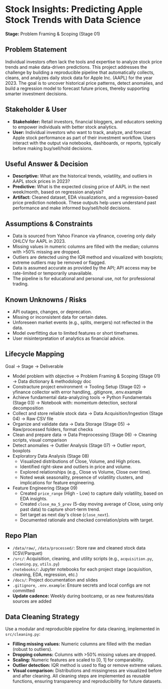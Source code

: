 # Stock Insights: Predicting Apple Stock Trends with Data Science
**Stage:** Problem Framing & Scoping (Stage 01)

## Problem Statement
Individual investors often lack the tools and expertise to analyze stock price trends and make data-driven predictions. This project addresses the challenge by building a reproducible pipeline that automatically collects, cleans, and analyzes daily stock data for Apple Inc. (AAPL) for the year 2023. The goal is to uncover historical price patterns, detect anomalies, and build a regression model to forecast future prices, thereby supporting smarter investment decisions.

## Stakeholder & User
- **Stakeholder:** Retail investors, financial bloggers, and educators seeking to empower individuals with better stock analytics.
- **User:** Individual investors who want to track, analyze, and forecast Apple stock performance as part of their investment workflow. Users interact with the output via notebooks, dashboards, or reports, typically before making buy/sell/hold decisions.

## Useful Answer & Decision
- **Descriptive:** What are the historical trends, volatility, and outliers in AAPL stock prices in 2023?
- **Predictive:** What is the expected closing price of AAPL in the next week/month, based on regression analysis?
- **Artifact:** Cleaned dataset, EDA visualizations, and a regression-based price prediction notebook. These outputs help users understand past performance and make informed buy/sell/hold decisions.

## Assumptions & Constraints
- Data is sourced from Yahoo Finance via yfinance, covering only daily OHLCV for AAPL in 2023.
- Missing values in numeric columns are filled with the median; columns with >50% missing are dropped.
- Outliers are detected using the IQR method and visualized with boxplots; extreme outliers may be removed or flagged.
- Data is assumed accurate as provided by the API; API access may be rate-limited or temporarily unavailable.
- The pipeline is for educational and personal use, not for professional trading.

## Known Unknowns / Risks
- API outages, changes, or deprecation.
- Missing or inconsistent data for certain dates.
- Unforeseen market events (e.g., splits, mergers) not reflected in the data.
- Model overfitting due to limited features or short timeframes.
- User misinterpretation of analytics as financial advice.

## Lifecycle Mapping
Goal → Stage → Deliverable
- Model problem with objective → Problem Framing & Scoping (Stage 01) → Data dictionary & methodology doc
- Constracture project environment → Tooling Setup (Stage 02) → yfinance collector with error handling, .gitignore, .env.example
- Achieve fundamental data-analyzing tools → Python Fundamentals (Stage 03) → Notebook with: momentum detection, sectoral decomposition
- Collect and store reliable stock data → Data Acquisition/Ingestion (Stage 04) → Raw CSV file
- Organize and validate data → Data Storage (Stage 05) → Raw/processed folders, format checks
- Clean and prepare data → Data Preprocessing (Stage 06) → Cleaning scripts, visual comparison
- Detect anomalies → Outlier Analysis (Stage 07) → Outlier report, boxplots
- Exploratory Data Analysis (Stage 08)
    - Visualized distributions of Close, Volume, and High prices.
    - Identified right-skew and outliers in price and volume.
    - Explored relationships (e.g., Close vs Volume, Close over time).
    - Noted weak seasonality, presence of volatility clusters, and implications for feature engineering.
- Feature Engineering (Stage 09)
    - Created `price_range` (High - Low) to capture daily volatility, based on EDA insights.
    - Created `close_ma_5_prev` (5-day moving average of Close, using only past data) to capture short-term trend.
    - Set target as next day's close (`close_next`).
    - Documented rationale and checked correlation/plots with target.

## Repo Plan
- `/data/raw/`, `/data/processed/`: Store raw and cleaned stock data (CSV/Parquet)
- `/src/`: Acquisition, cleaning, and utility scripts (e.g., `acquisition.py`, `cleaning.py`, `utils.py`)
- `/notebooks/`: Jupyter notebooks for each project stage (acquisition, cleaning, EDA, regression, etc.)
- `/docs/`: Project documentation and slides
- `.gitignore`, `.env.example`: Ensure secrets and local configs are not committed
- **Update cadence:** Weekly during bootcamp, or as new features/data sources are added

## Data Cleaning Strategy
Use a modular and reproducible pipeline for data cleaning, implemented in `src/cleaning.py`:
- **Filling missing values:** Numeric columns are filled with the median (robust to outliers).
- **Dropping columns:** Columns with >50% missing values are dropped.
- **Scaling:** Numeric features are scaled to [0, 1] for comparability.
- **Outlier detection:** IQR method is used to flag or remove extreme values.
- **Visual comparison:** Distributions and missingness are visualized before and after cleaning.
All cleaning steps are implemented as reusable functions, ensuring transparency and reproducibility for future datasets.